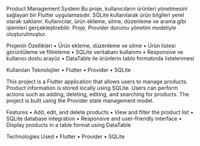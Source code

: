 Product Management System
Bu proje, kullanıcıların ürünleri yönetmesini sağlayan bir Flutter uygulamasıdır. SQLite kullanılarak ürün bilgileri yerel olarak saklanır. Kullanıcılar, ürün ekleme, silme, düzenleme ve arama gibi işlemleri gerçekleştirebilir. Proje, Provider durumu yönetim modeliyle oluşturulmuştur.

Projenin Özellikleri
	•	Ürün ekleme, düzenleme ve silme
	•	Ürün listesi görüntüleme ve filtreleme
	•	SQLite veritabanı kullanımı
	•	Responsive ve kullanıcı dostu arayüz
	•	DataTable ile ürünlerin tablo formatında listelenmesi

Kullanılan Teknolojiler
	•	Flutter
	•	Provider
	•	SQLite


 This project is a Flutter application that allows users to manage products. Product information is stored locally using SQLite. Users can perform actions such as adding, deleting, editing, and searching for products. The project is built using the Provider state management model.

Features
	•	Add, edit, and delete products
	•	View and filter the product list
	•	SQLite database integration
	•	Responsive and user-friendly interface
	•	Display products in a table format using DataTable

Technologies Used
	•	Flutter
	•	Provider
	•	SQLite

 
